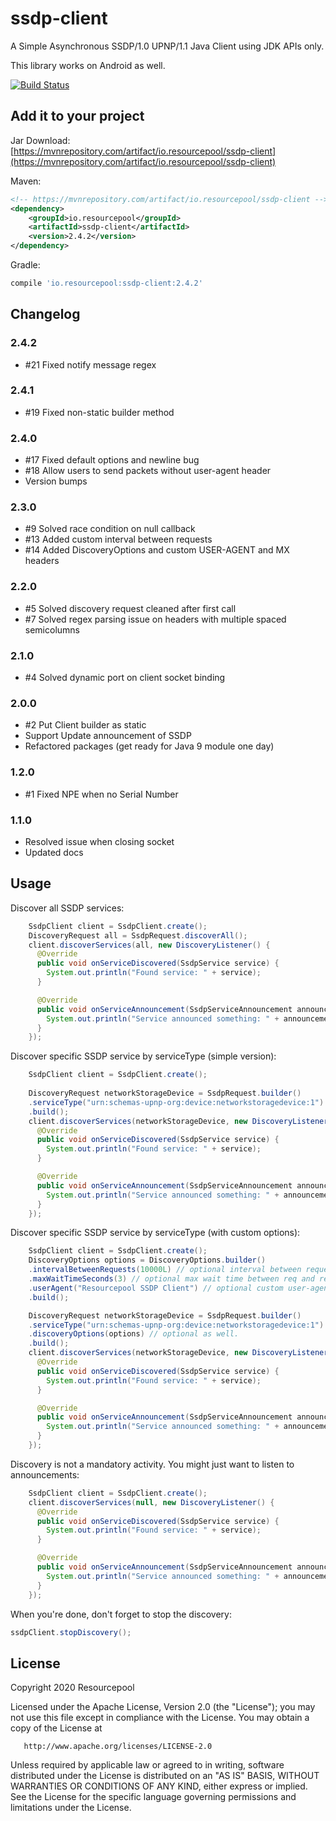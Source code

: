 # ssdp-client
A Simple Asynchronous SSDP/1.0 UPNP/1.1 Java Client using JDK APIs only.

This library works on Android as well.


[![Build Status](https://travis-ci.org/resourcepool/ssdp-client.svg?branch=master)](https://travis-ci.org/resourcepool/ssdp-client)

## Add it to your project

Jar Download:  
[https://mvnrepository.com/artifact/io.resourcepool/ssdp-client](https://mvnrepository.com/artifact/io.resourcepool/ssdp-client)


Maven:
```xml
<!-- https://mvnrepository.com/artifact/io.resourcepool/ssdp-client -->
<dependency>
    <groupId>io.resourcepool</groupId>
    <artifactId>ssdp-client</artifactId>
    <version>2.4.2</version>
</dependency>
```
Gradle:
```groovy
compile 'io.resourcepool:ssdp-client:2.4.2'
```

## Changelog

### 2.4.2
 * #21 Fixed notify message regex

### 2.4.1
 * #19 Fixed non-static builder method

### 2.4.0
 * #17 Fixed default options and newline bug
 * #18 Allow users to send packets without user-agent header
 * Version bumps

### 2.3.0
 * #9 Solved race condition on null callback
 * #13 Added custom interval between requests
 * #14 Added DiscoveryOptions and custom USER-AGENT and MX headers

### 2.2.0
 * #5 Solved discovery request cleaned after first call
 * #7 Solved regex parsing issue on headers with multiple spaced semicolumns

### 2.1.0
 * #4 Solved dynamic port on client socket binding

### 2.0.0
 * #2 Put Client builder as static
 * Support Update announcement of SSDP
 * Refactored packages (get ready for Java 9 module one day)
### 1.2.0
 * #1 Fixed NPE when no Serial Number
### 1.1.0
 * Resolved issue when closing socket
 * Updated docs
 
## Usage

Discover all SSDP services:

```java
    SsdpClient client = SsdpClient.create();
    DiscoveryRequest all = SsdpRequest.discoverAll();
    client.discoverServices(all, new DiscoveryListener() {
      @Override
      public void onServiceDiscovered(SsdpService service) {
        System.out.println("Found service: " + service);
      }

      @Override
      public void onServiceAnnouncement(SsdpServiceAnnouncement announcement) {
        System.out.println("Service announced something: " + announcement);
      }
    });
```

Discover specific SSDP service by serviceType (simple version):

```java
    SsdpClient client = SsdpClient.create();
    
    DiscoveryRequest networkStorageDevice = SsdpRequest.builder()
    .serviceType("urn:schemas-upnp-org:device:networkstoragedevice:1")
    .build();
    client.discoverServices(networkStorageDevice, new DiscoveryListener() {
      @Override
      public void onServiceDiscovered(SsdpService service) {
        System.out.println("Found service: " + service);
      }

      @Override
      public void onServiceAnnouncement(SsdpServiceAnnouncement announcement) {
        System.out.println("Service announced something: " + announcement);
      }
    });
```

Discover specific SSDP service by serviceType (with custom options):

```java
    SsdpClient client = SsdpClient.create();
    DiscoveryOptions options = DiscoveryOptions.builder()
    .intervalBetweenRequests(10000L) // optional interval between requests, defaults to 10 000 milliseconds
    .maxWaitTimeSeconds(3) // optional max wait time between req and response, defaults to 3 seconds
    .userAgent("Resourcepool SSDP Client") // optional custom user-agent, defaults to "Resourcepool SSDP Client"
    .build();

    DiscoveryRequest networkStorageDevice = SsdpRequest.builder()
    .serviceType("urn:schemas-upnp-org:device:networkstoragedevice:1")
    .discoveryOptions(options) // optional as well. 
    .build();
    client.discoverServices(networkStorageDevice, new DiscoveryListener() {
      @Override
      public void onServiceDiscovered(SsdpService service) {
        System.out.println("Found service: " + service);
      }

      @Override
      public void onServiceAnnouncement(SsdpServiceAnnouncement announcement) {
        System.out.println("Service announced something: " + announcement);
      }
    });
```

Discovery is not a mandatory activity. You might just want to listen to announcements:
```java
    SsdpClient client = SsdpClient.create();
    client.discoverServices(null, new DiscoveryListener() {
      @Override
      public void onServiceDiscovered(SsdpService service) {
        System.out.println("Found service: " + service);
      }

      @Override
      public void onServiceAnnouncement(SsdpServiceAnnouncement announcement) {
        System.out.println("Service announced something: " + announcement);
      }
    });
```

When you're done, don't forget to stop the discovery:
```java
ssdpClient.stopDiscovery();
```

## License
   Copyright 2020 Resourcepool

   Licensed under the Apache License, Version 2.0 (the "License");
   you may not use this file except in compliance with the License.
   You may obtain a copy of the License at

       http://www.apache.org/licenses/LICENSE-2.0

   Unless required by applicable law or agreed to in writing, software
   distributed under the License is distributed on an "AS IS" BASIS,
   WITHOUT WARRANTIES OR CONDITIONS OF ANY KIND, either express or implied.
   See the License for the specific language governing permissions and
   limitations under the License.

